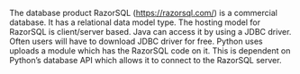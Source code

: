 The database product RazorSQL (https://razorsql.com/) is a commercial database. It has a relational data model type. The hosting model for RazorSQL is client/server based. Java can access it by using a JDBC driver. Often users will have to download JDBC driver for free. Python uses uploads a module which has the RazorSQL code on it. This is dependent on Python’s database API which allows it to connect to the RazorSQL server. 